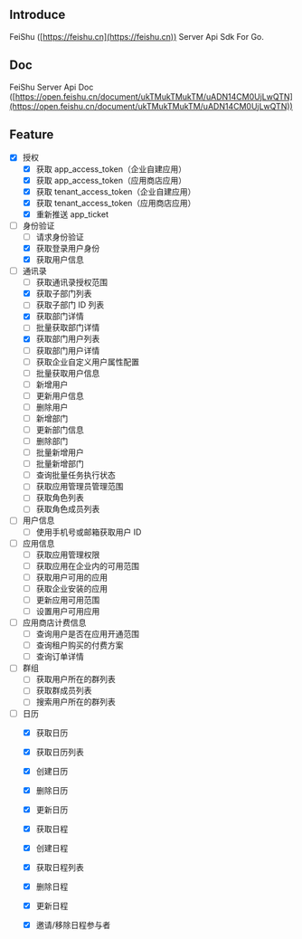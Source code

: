 ## Introduce
FeiShu ([https://feishu.cn](https://feishu.cn)) Server Api Sdk For Go. 
## Doc
FeiShu Server Api Doc ([https://open.feishu.cn/document/ukTMukTMukTM/uADN14CM0UjLwQTN](https://open.feishu.cn/document/ukTMukTMukTM/uADN14CM0UjLwQTN))
## Feature
- [x] 授权
  - [x] 获取 app_access_token（企业自建应用）
  - [x] 获取 app_access_token（应用商店应用）
  - [x] 获取 tenant_access_token（企业自建应用）
  - [x] 获取 tenant_access_token（应用商店应用）
  - [x] 重新推送 app_ticket
- [ ] 身份验证
  - [ ] 请求身份验证
  - [x] 获取登录用户身份
  - [x] 获取用户信息
- [ ] 通讯录
  - [ ] 获取通讯录授权范围
  - [x] 获取子部门列表
  - [ ] 获取子部门 ID 列表
  - [x] 获取部门详情
  - [ ] 批量获取部门详情
  - [x] 获取部门用户列表
  - [ ] 获取部门用户详情
  - [ ] 获取企业自定义用户属性配置
  - [ ] 批量获取用户信息
  - [ ] 新增用户
  - [ ] 更新用户信息
  - [ ] 删除用户
  - [ ] 新增部门
  - [ ] 更新部门信息
  - [ ] 删除部门
  - [ ] 批量新增用户
  - [ ] 批量新增部门
  - [ ] 查询批量任务执行状态
  - [ ] 获取应用管理员管理范围
  - [ ] 获取角色列表
  - [ ] 获取角色成员列表
- [ ] 用户信息
  - [ ] 使用手机号或邮箱获取用户 ID
- [ ] 应用信息
  - [ ] 获取应用管理权限
  - [ ] 获取应用在企业内的可用范围
  - [ ] 获取用户可用的应用
  - [ ] 获取企业安装的应用
  - [ ] 更新应用可用范围
  - [ ] 设置用户可用应用
- [ ] 应用商店计费信息
  - [ ] 查询用户是否在应用开通范围
  - [ ] 查询租户购买的付费方案
  - [ ] 查询订单详情
- [ ] 群组
  - [ ] 获取用户所在的群列表
  - [ ] 获取群成员列表
  - [ ] 搜索用户所在的群列表
- [ ] 日历
  - [x] 获取日历
  - [x] 获取日历列表
  - [x] 创建日历
  - [x] 删除日历
  - [x] 更新日历
  - [x] 获取日程
  - [x] 创建日程
  - [x] 获取日程列表
  - [x] 删除日程
  - [x] 更新日程
  - [x] 邀请/移除日程参与者

  